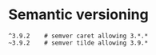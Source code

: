# Semantic versioning

    ^3.9.2    # semver caret allowing 3.*.*
    ~3.9.2    # semver tilde allowing 3.9.*
